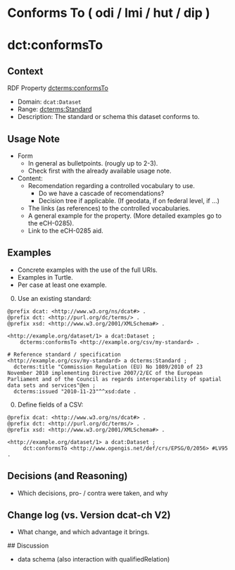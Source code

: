 # Conforms To ( odi / lmi / hut / dip )

# dct:conformsTo

## Context

RDF Property [dcterms:conformsTo](https://purl.org/dc/terms/conformsTo)
  * Domain: `dcat:Dataset` 
  * Range: [dcterms:Standard](http://purl.org/dc/terms/Standard)
  * Description: The standard or schema this dataset conforms to.

## Usage Note 
* Form
  * In general as bulletpoints. (rougly up to 2-3).
  * Check first with the already available usage note.
* Content:
  * Recomendation regarding a controlled vocabulary to use.
    * Do we have a cascade of recomendations?
    * Decision tree if applicable. (If geodata, if on federal level, if ...)
  * The links (as references) to the controlled vocabularies.
  * A general example for the property. (More detailed examples go to the eCH-0285).
  * Link to the eCH-0285 aid.
 
## Examples
* Concrete examples with the use of the full URIs.
* Examples in Turtle.
* Per case at least one example.

0. Use an existing standard:

```turtle
@prefix dcat: <http://www.w3.org/ns/dcat#> .
@prefix dct: <http://purl.org/dc/terms/> .
@prefix xsd: <http://www.w3.org/2001/XMLSchema#> .

<http://example.org/dataset/1> a dcat:Dataset ;
    dcterms:conformsTo <http://example.org/csv/my-standard> .

# Reference standard / specification
<http://example.org/csv/my-standard> a dcterms:Standard ;
  dcterms:title "Commission Regulation (EU) No 1089/2010 of 23 November 2010 implementing Directive 2007/2/EC of the European Parliament and of the Council as regards interoperability of spatial data sets and services"@en ;
  dcterms:issued "2010-11-23"^^xsd:date .
```


0. Define fields of a CSV:

```turtle
@prefix dcat: <http://www.w3.org/ns/dcat#> .
@prefix dct: <http://purl.org/dc/terms/> .
@prefix xsd: <http://www.w3.org/2001/XMLSchema#> .

<http://example.org/dataset/1> a dcat:Dataset ;
     dct:conformsTo <http://www.opengis.net/def/crs/EPSG/0/2056> #LV95 .
```

## Decisions (and Reasoning)

* Which decisions, pro- / contra were taken, and why

## Change log (vs. Version dcat-ch V2)
* What change, and which advantage it brings.

## Discussion
* data schema (also interaction with qualifiedRelation)
